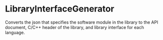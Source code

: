 # LibraryInterfaceGenerator
Converts the json that specifies the software module in the library to the API document, C/C++ header of the library, and library interface for each language.

